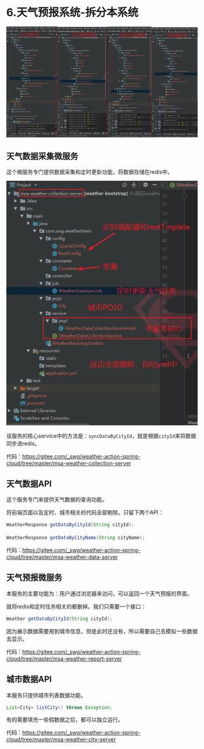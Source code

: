 # 6.天气预报系统-拆分本系统

<div align="center">
    <img src="pic/四个微服务.png" >
</div>


## 天气数据采集微服务

这个微服务专门提供数据采集和定时更新功能，将数据存储在redis中。

<div align="center">
    <img src="pic/msa-weather-collection-server.png" >
</div>


该服务的核心service中的方法是：`syncDataByCityId`，就是根据`cityId`来将数据同步进redis。

代码：https://gitee.com/_swg/weather-action-spring-cloud/tree/master/msa-weather-collection-server


## 天气数据API

这个服务专门来提供天气数据的查询功能。

将前端页面以及定时、城市相关的代码全部剔除。只留下两个API：

```java
WeatherResponse getDataByCityId(String cityId);

WeatherResponse getDataByCityName(String cityName);
```

代码：https://gitee.com/_swg/weather-action-spring-cloud/tree/master/msa-weather-data-server

## 天气预报微服务

本服务的主要功能为：用户通过浏览器来访问，可以返回一个天气预报的界面。

就将redis和定时任务相关的都删掉。我们只需要一个接口：
```java
Weather getDataByCityId(String cityId);
```

因为展示数据需要用到城市信息，但是此时还没有，所以需要自己去模拟一些数据去显示。

代码：https://gitee.com/_swg/weather-action-spring-cloud/tree/master/msa-weather-report-server


## 城市数据API

本服务只提供城市列表数据功能。

```java
List<City> listCity() throws Exception;
```

有的需要填充一些假数据之后，都可以独立运行。

代码：https://gitee.com/_swg/weather-action-spring-cloud/tree/master/msa-weather-city-server
